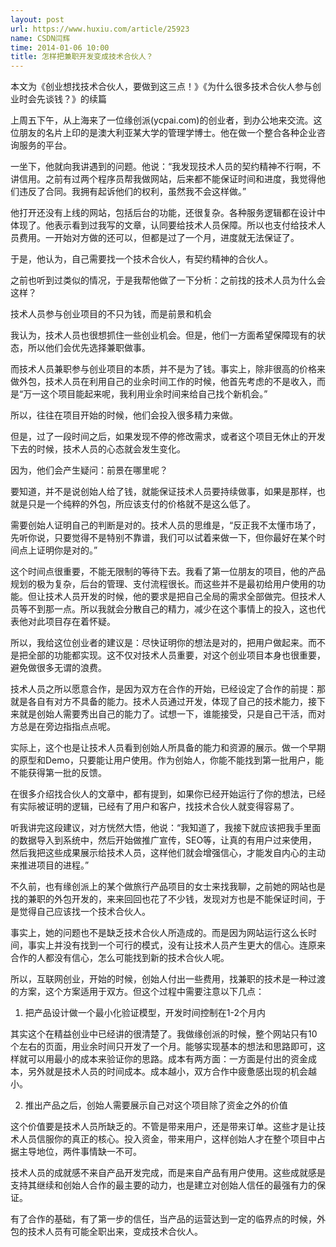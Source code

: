```yaml
---
layout: post
url: https://www.huxiu.com/article/25923
name: CSDN闫辉
time: 2014-01-06 10:00
title: 怎样把兼职开发变成技术合伙人？
---
```

本文为《创业想找技术合伙人，要做到这三点！》《为什么很多技术合伙人参与创业时会先谈钱？》的续篇

上周五下午，从上海来了一位缘创派(ycpai.com)的创业者，到办公地来交流。这位朋友的名片上印的是澳大利亚某大学的管理学博士。他在做一个整合各种企业咨询服务的平台。

一坐下，他就向我讲遇到的问题。他说：“我发现技术人员的契约精神不行啊，不讲信用。之前有过两个程序员帮我做网站，后来都不能保证时间和进度，我觉得他们违反了合同。我拥有起诉他们的权利，虽然我不会这样做。”

他打开还没有上线的网站，包括后台的功能，还很复杂。各种服务逻辑都在设计中体现了。他表示看到过我写的文章，认同要给技术人员保障。所以也支付给技术人员费用。一开始对方做的还可以，但都是过了一个月，进度就无法保证了。

于是，他认为，自己需要找一个技术合伙人，有契约精神的合伙人。

之前也听到过类似的情况，于是我帮他做了一下分析：之前找的技术人员为什么会这样？

技术人员参与创业项目的不只为钱，而是前景和机会

我认为，技术人员也很想抓住一些创业机会。但是，他们一方面希望保障现有的状态，所以他们会优先选择兼职做事。

而技术人员兼职参与创业项目的本质，并不是为了钱。事实上，除非很高的价格来做外包，技术人员在利用自己的业余时间工作的时候，他首先考虑的不是收入，而是“万一这个项目能起来呢，我利用业余时间来给自己找个新机会。”

所以，往往在项目开始的时候，他们会投入很多精力来做。

但是，过了一段时间之后，如果发现不停的修改需求，或者这个项目无休止的开发下去的时候，技术人员的心态就会发生变化。

因为，他们会产生疑问：前景在哪里呢？

要知道，并不是说创始人给了钱，就能保证技术人员要持续做事，如果是那样，也就是只是一个纯粹的外包，所应该支付的价格就不是这么低了。

需要创始人证明自己的判断是对的。技术人员的思维是，“反正我不太懂市场了，先听你说，只要觉得不是特别不靠谱，我们可以试着来做一下，但你最好在某个时间点上证明你是对的。”

这个时间点很重要，不能无限制的等待下去。我看了第一位朋友的项目，他的产品规划的极为复杂，后台的管理、支付流程很长。而这些并不是最初给用户使用的功能。但让技术人员开发的时候，他的要求是把自己全局的需求全部做完。但技术人员等不到那一点。所以我就会分散自己的精力，减少在这个事情上的投入，这也代表他对此项目存在着怀疑。

所以，我给这位创业者的建议是：尽快证明你的想法是对的，把用户做起来。而不是把全部的功能都实现。这不仅对技术人员重要，对这个创业项目本身也很重要，避免做很多无谓的浪费。

技术人员之所以愿意合作，是因为双方在合作的开始，已经设定了合作的前提：那就是各自有对方不具备的能力。技术人员通过开发，体现了自己的技术能力，接下来就是创始人需要秀出自己的能力了。试想一下，谁能接受，只是自己干活，而对方总是在旁边指指点点呢。

实际上，这个也是让技术人员看到创始人所具备的能力和资源的展示。做一个早期的原型和Demo，只要能让用户使用。作为创始人，你能不能找到第一批用户，能不能获得第一批的反馈。

在很多介绍找合伙人的文章中，都有提到，如果你已经开始运行了你的想法，已经有实际被证明的逻辑，已经有了用户和客户，找技术合伙人就变得容易了。

听我讲完这段建议，对方恍然大悟，他说：“我知道了，我接下就应该把我手里面的数据导入到系统中，然后开始做推广宣传，SEO等，让真的有用户过来使用，然后我把这些成果展示给技术人员，这样他们就会增强信心，才能发自内心的主动来推进项目的进程。”

不久前，也有缘创派上的某个做旅行产品项目的女士来找我聊，之前她的网站也是找的兼职的外包开发的，来来回回也花了不少钱，发现对方也是不能保证时间，于是觉得自己应该找一个技术合伙人。

事实上，她的问题也不是缺乏技术合伙人所造成的。而是因为网站运行这么长时间，事实上并没有找到一个可行的模式，没有让技术人员产生更大的信心。连原来合作的人都没有信心，怎么可能找到新的技术合伙人呢。

所以，互联网创业，开始的时候，创始人付出一些费用，找兼职的技术是一种过渡的方案，这个方案适用于双方。但这个过程中需要注意以下几点：

1. 把产品设计做一个最小化验证模型，开发时间控制在1-2个月内

其实这个在精益创业中已经讲的很清楚了。我做缘创派的时候，整个网站只有10个左右的页面，用业余时间只开发了一个月。能够实现基本的想法和思路即可，这样就可以用最小的成本来验证你的思路。成本有两方面：一方面是付出的资金成本，另外就是技术人员的时间成本。成本越小，双方合作中疲惫感出现的机会越小。

2. 推出产品之后，创始人需要展示自己对这个项目除了资金之外的价值

这个价值要是技术人员所缺乏的。不管是带来用户，还是带来订单。这些才是让技术人员信服你的真正的核心。投入资金，带来用户，这样创始人才在整个项目中占据主导地位，两件事情缺一不可。

技术人员的成就感不来自产品开发完成，而是来自产品有用户使用。这些成就感是支持其继续和创始人合作的最主要的动力，也是建立对创始人信任的最强有力的保证。

有了合作的基础，有了第一步的信任，当产品的运营达到一定的临界点的时候，外包的技术人员有可能全职出来，变成技术合伙人。

